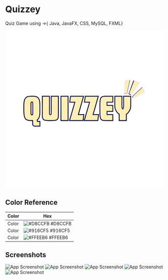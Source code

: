 
# Quizzey 

Quiz Game using ->{ Java, JavaFX, CSS, MySQL, FXML}


![Logo](https://github.com/MjeedBakr/Quizzey/blob/master/src/main/resources/quizzey/quizzey/LoginPageStyles/QuizzeyLogo.png?raw=true)

## Color Reference

| Color             | Hex                                                                |
| ----------------- | ------------------------------------------------------------------ |
|  Color | ![#D8CCFB](https://via.placeholder.com/10/0a192f?text=+) #D8CCFB |
|  Color | ![#916CF5](https://via.placeholder.com/10/f8f8f8?text=+) #916CF5 |
|  Color | ![#FFEEB6](https://via.placeholder.com/10/00b48a?text=+) #FFEEB6 |



## Screenshots

![App Screenshot]()
![App Screenshot]()
![App Screenshot]()
![App Screenshot]()
![App Screenshot]()
